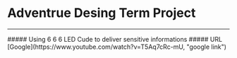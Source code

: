 # Adventrue Desing Term Project
<hr/>
##### Using 6 6 6 LED Cude to deliver sensitive informations
##### URL [Google](https://www.youtube.com/watch?v=T5Aq7cRc-mU, "google link")

